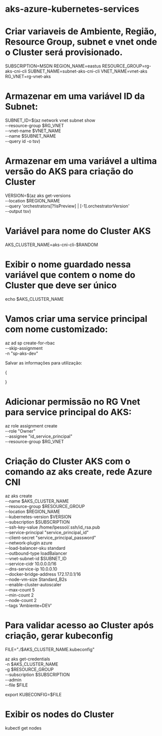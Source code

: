 # aks-azure-kubernetes-services

# Criar variaveis de Ambiente, Região, Resource Group, subnet e vnet onde o Cluster será provisionado.

SUBSCRIPTION=MSDN
REGION_NAME=eastus
RESOURCE_GROUP=rg-aks-cni-cli
SUBNET_NAME=subnet-aks-cni-cli
VNET_NAME=vnet-aks
RG_VNET=rg-vnet-aks


# Armazenar em uma variável ID da Subnet:

SUBNET_ID=$(az network vnet subnet show \
    --resource-group $RG_VNET \
    --vnet-name $VNET_NAME \
    --name $SUBNET_NAME \
    --query id -o tsv)

# Armazenar em uma variável a ultima versão do AKS para criação do Cluster

VERSION=$(az aks get-versions \
    --location $REGION_NAME \
    --query 'orchestrators[?!isPreview] | [-1].orchestratorVersion' \
    --output tsv)

# Variável para nome do Cluster AKS

AKS_CLUSTER_NAME=aks-cni-cli-$RANDOM

# Exibir o nome guardado nessa variável que contem o nome do Cluster que deve ser único 

echo $AKS_CLUSTER_NAME

# Vamos criar uma service principal com nome customizado:

az ad sp create-for-rbac \
  --skip-assignment \
  -n "sp-aks-dev"

Salvar as informações para utilização:

{
  
}

# Adicionar permissão no RG Vnet para service principal do AKS:

az role assignment create \
  --role "Owner" \
  --assignee "id_service_principal" \
  --resource-group $RG_VNET

# Criação do Cluster AKS com o comando az aks create, rede Azure CNI

az aks create \
  --name $AKS_CLUSTER_NAME \
  --resource-group $RESOURCE_GROUP \
  --location $REGION_NAME \
  --kubernetes-version $VERSION \
  --subscription $SUBSCRIPTION \
  --ssh-key-value /home/lpessol/.ssh/id_rsa.pub \
  --service-principal "service_principal_id" \
  --client-secret "service_principal_password" \
  --network-plugin azure \
  --load-balancer-sku standard \
  --outbound-type loadBalancer \
  --vnet-subnet-id $SUBNET_ID \
  --service-cidr 10.0.0.0/16 \
  --dns-service-ip 10.0.0.10 \
  --docker-bridge-address 172.17.0.1/16 \
  --node-vm-size Standard_B2s \
  --enable-cluster-autoscaler \
  --max-count 5 \
  --min-count 2 \
  --node-count 2 \
  --tags 'Ambiente=DEV'

# Para validar acesso ao Cluster após criação, gerar kubeconfig

FILE="./$AKS_CLUSTER_NAME.kubeconfig"

az aks get-credentials \
  -n $AKS_CLUSTER_NAME \
  -g $RESOURCE_GROUP \
  --subscription $SUBSCRIPTION \
  --admin \
  --file $FILE
  
export KUBECONFIG=$FILE

# Exibir os nodes do Cluster

kubectl get nodes
